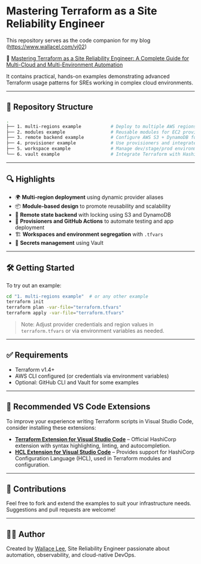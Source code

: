 # Mastering Terraform as a Site Reliability Engineer

This repository serves as the code companion for my blog (https://www.wallacel.com/vj02)

📖 [Mastering Terraform as a Site Reliability Engineer: A Complete Guide for Multi-Cloud and Multi-Environment Automation](https://www.wallacel.com/index.php/2025/08/15/mastering-terraform-as-a-site-reliability-engineer-a-complete-guide-for-multi-cloud-and-multi-environment-automation/)

It contains practical, hands-on examples demonstrating advanced Terraform usage patterns for SREs working in complex cloud environments.

---

## 📁 Repository Structure

```bash
.
├── 1. multi-regions example           # Deploy to multiple AWS regions
├── 2. modules example                 # Reusable modules for EC2 provisioning
├── 3. remote backend example          # Configure AWS S3 + DynamoDB for remote backend state management
├── 4. provisioner example             # Use provisioners and integrate with GitHub Actions
├── 5. workspace example               # Manage dev/stage/prod environments using workspaces
└── 6. vault example                   # Integrate Terraform with HashiCorp Vault to store and retrieve secrets
```

---

## 🔍 Highlights

- 🌍 **Multi-region deployment** using dynamic provider aliases  
- 📦 **Module-based design** to promote reusability and scalability  
- 🔐 **Remote state backend** with locking using S3 and DynamoDB  
- 🚀 **Provisioners and GitHub Actions** to automate testing and app deployment  
- 🏗️ **Workspaces and environment segregation** with `.tfvars`  
- 🔑 **Secrets management** using Vault

---

## 🛠️ Getting Started

To try out an example:

```bash
cd "1. multi-regions example"  # or any other example
terraform init
terraform plan -var-file="terraform.tfvars"
terraform apply -var-file="terraform.tfvars"
```

> Note: Adjust provider credentials and region values in `terraform.tfvars` or via environment variables as needed.

---

## ✅ Requirements

- Terraform v1.4+
- AWS CLI configured (or credentials via environment variables)
- Optional: GitHub CLI and Vault for some examples

---

## 🧩 Recommended VS Code Extensions

To improve your experience writing Terraform scripts in Visual Studio Code, consider installing these extensions:

- [**Terraform Extension for Visual Studio Code**](https://marketplace.visualstudio.com/items?itemName=hashicorp.terraform) – Official HashiCorp extension with syntax highlighting, linting, and autocompletion.
- [**HCL Extension for Visual Studio Code**](https://marketplace.visualstudio.com/items?itemName=wholroyd.HCL) – Provides support for HashiCorp Configuration Language (HCL), used in Terraform modules and configuration.

---

## 🤝 Contributions

Feel free to fork and extend the examples to suit your infrastructure needs. Suggestions and pull requests are welcome!

---

## 👨‍💻 Author

Created by [Wallace Lee](https://www.wallacel.com), Site Reliability Engineer passionate about automation, observability, and cloud-native DevOps.


